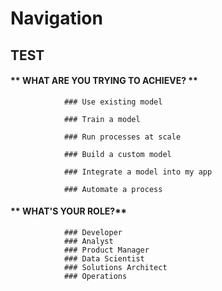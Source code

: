 # Navigation
## TEST
<!-- tabs:start -->

#### ** WHAT ARE YOU TRYING TO ACHIEVE? **


                ### Use existing model
                
                ### Train a model
               
                ### Run processes at scale
                
                ### Build a custom model
               
                ### Integrate a model into my app
                
                ### Automate a process
                

#### ** WHAT'S YOUR ROLE?**

                ### Developer 
                ### Analyst
                ### Product Manager
                ### Data Scientist
                ### Solutions Architect
                ### Operations 
               

<!-- tabs:end -->
